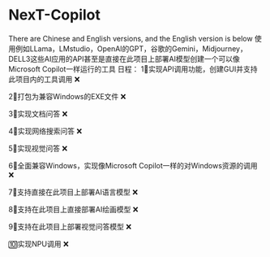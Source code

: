 # NexT-Copilot
There are Chinese and English versions, and the English version is below
使用例如LLama，LMstudio，OpenAI的GPT，谷歌的Gemini，Midjourney，DELL3这些AI应用的API甚至是直接在此项目上部署AI模型创建一个可以像Microsoft Copilot一样运行的工具
日程：
1⃣️实现API调用功能，创建GUI并支持此项目内的工具调用 ❌

2⃣️打包为兼容Windows的EXE文件 ❌

3⃣️实现文档问答 ❌

4⃣️实现网络搜索问答 ❌

5⃣️实现视觉问答 ❌

6⃣️全面兼容Windows，实现像Microsoft Copilot一样的对Windows资源的调用 ❌

7⃣️支持直接在此项目上部署AI语言模型 ❌

8⃣️支持在此项目上直接部署AI绘画模型 ❌

9⃣️支持在此项目上部署视觉问答模型 ❌

🔟实现NPU调用 ❌
